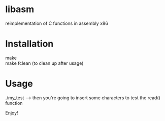 # libasm
reimplementation of C functions in assembly x86

# Installation
make  
make fclean (to clean up after usage)  

# Usage
./my\_test --> then you're going to insert some characters to test the read() function  

Enjoy!
